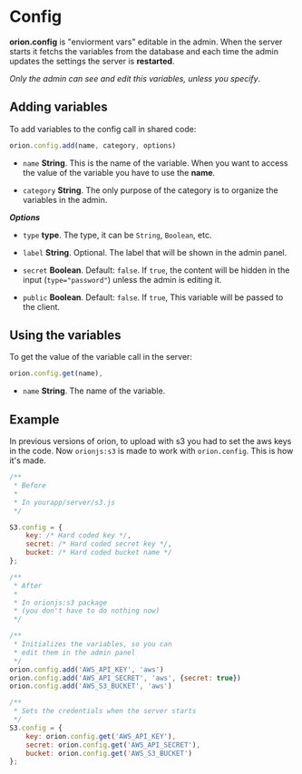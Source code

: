 # Config

**orion.config** is "enviorment vars" editable in the admin.
When the server starts it fetchs the variables from the database
and each time the admin updates the settings the server is **restarted**.

*Only the admin can see and edit this variables, unless you specify*.

## Adding variables

To add variables to the config call in shared code:

```js
orion.config.add(name, category, options)
```

- ```name``` **String**. This is the name of the variable.
When you want to access the value of the variable you have to 
use the **name**.

- ```category``` **String**. The only purpose of the category is to
organize the variables in the admin.


***Options***

- ```type``` **type**. The type, it can be ```String```, ```Boolean```, etc.

- ```label``` **String**. Optional. The label that will be shown in the admin panel.

- ```secret``` **Boolean**. Default: ```false```. If ```true```, the content will be 
hidden in the input (```type="password"```) unless the admin is editing it.

- ```public``` **Boolean**. Default: ```false```. If ```true```, This variable will
be passed to the client.

## Using the variables

To get the value of the variable call in the server:

```js
orion.config.get(name),
```

- ```name``` **String**. The name of the variable.

## Example

In previous versions of orion, to upload with s3 you had to set the aws keys in the code.
Now ```orionjs:s3``` is made to work with ```orion.config```. This is how it's made.

```js
/**
 * Before
 * 
 * In yourapp/server/s3.js
 */

S3.config = {
	key: /* Hard coded key */,
	secret: /* Hard coded secret key */,
	bucket: /* Hard coded bucket name */
};

/**
 * After
 *
 * In orionjs:s3 package 
 * (you don't have to do nothing now)
 */

/**
 * Initializes the variables, so you can
 * edit them in the admin panel
 */
orion.config.add('AWS_API_KEY', 'aws')
orion.config.add('AWS_API_SECRET', 'aws', {secret: true})
orion.config.add('AWS_S3_BUCKET', 'aws')

/**
 * Sets the credentials when the server starts
 */
S3.config = {
	key: orion.config.get('AWS_API_KEY'),
	secret: orion.config.get('AWS_API_SECRET'),
	bucket: orion.config.get('AWS_S3_BUCKET')
};
```
